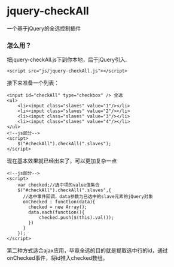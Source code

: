 # jquery-checkAll
一个基于jQuery的全选控制插件

### 怎么用？
把jquery-checkAll.js下到你本地，后于jQuery引入.

    <script src="js/jquery-checkAll.js"></script>
    
  
接下来准备一个列表：  

    <input id="checkAll" type="checkbox" /> 全选
    <ul>
        <li><input class="slaves" value="1"/></li>
        <li><input class="slaves" value="2"/></li>
        <li><input class="slaves" value="3"/></li>
        <li><input class="slaves" value="4"/></li>
    </ul>
    <!--js部分-->
    <script>
        $("#checkAll").checkAll(".slaves");
    </script>
    
  
现在基本效果就已经出来了，可以更加复杂一点

    <!--js部分-->
    <script>
        var checked;//选中项的value值集合
        $("#checkAll").checkAll(".slaves",{
          //选中事件回调，data参数为已选中的slave元素的jQuery对象
          onChecked : function(data){
            checked = new Array();
            data.each(function(){
                checked.push($(this).val());
            })
          }
        });
    </script>
    
  
第二种方式适合ajax应用，毕竟全选的目的就是提取选中行的id，通过onChecked事件，将id推入checked数组。

  
  
